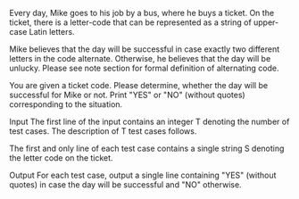 Every day, Mike goes to his job by a bus, where he buys a ticket. On the  ticket, there is a letter-code that can be represented as a string of
upper-case Latin letters.
 
Mike believes that the day will be successful in case exactly two different letters in the code alternate. Otherwise, he believes that the day will be
unlucky. Please see note section for formal definition of alternating code.

You are given a ticket code. Please determine, whether the day will be successful for Mike or not. Print "YES" or "NO" (without quotes)
corresponding to the situation.

Input The first line of the input contains an integer T denoting the number of test cases. The description of T test cases follows.

The first and only line of each test case contains a single string S denoting the letter code on the ticket.

Output For each test case, output a single line containing "YES" (without quotes) in case the day will be successful and "NO" otherwise.

